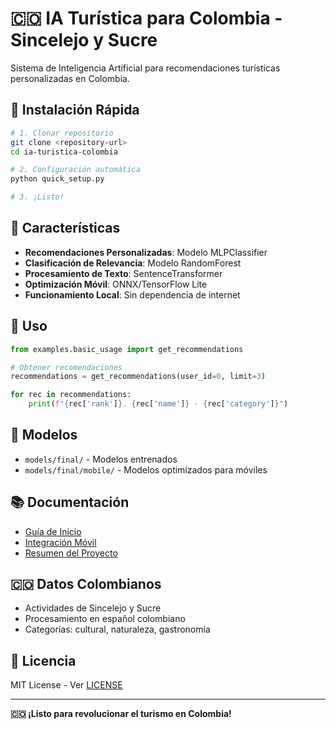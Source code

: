 # 🇨🇴 IA Turística para Colombia - Sincelejo y Sucre

Sistema de Inteligencia Artificial para recomendaciones turísticas personalizadas en Colombia.

## 🚀 Instalación Rápida

```bash
# 1. Clonar repositorio
git clone <repository-url>
cd ia-turistica-colombia

# 2. Configuración automática
python quick_setup.py

# 3. ¡Listo!
```

## 🎯 Características

- **Recomendaciones Personalizadas**: Modelo MLPClassifier
- **Clasificación de Relevancia**: Modelo RandomForest
- **Procesamiento de Texto**: SentenceTransformer
- **Optimización Móvil**: ONNX/TensorFlow Lite
- **Funcionamiento Local**: Sin dependencia de internet

## 📱 Uso

```python
from examples.basic_usage import get_recommendations

# Obtener recomendaciones
recommendations = get_recommendations(user_id=0, limit=3)

for rec in recommendations:
    print(f"{rec['rank']}. {rec['name']} - {rec['category']}")
```

## 🤖 Modelos

- `models/final/` - Modelos entrenados
- `models/final/mobile/` - Modelos optimizados para móviles

## 📚 Documentación

- [Guía de Inicio](docs/quick_start_guide.md)
- [Integración Móvil](docs/mobile_integration_guide.md)
- [Resumen del Proyecto](docs/RESUMEN_FINAL.md)

## 🇨🇴 Datos Colombianos

- Actividades de Sincelejo y Sucre
- Procesamiento en español colombiano
- Categorías: cultural, naturaleza, gastronomía

## 📄 Licencia

MIT License - Ver [LICENSE](LICENSE)

---

**🇨🇴 ¡Listo para revolucionar el turismo en Colombia!**
